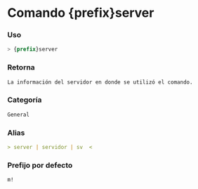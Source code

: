 # Comando {prefix}server

### Uso
```css
> {prefix}server
```

### Retorna
```md
La información del servidor en donde se utilizó el comando.
```

### Categoría
```md
General
```

### Alias
```md
> server | servidor | sv  <
```

### Prefijo por defecto
```css
m!
```